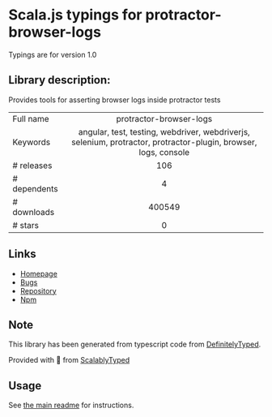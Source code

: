 
# Scala.js typings for protractor-browser-logs

Typings are for version 1.0

## Library description:
Provides tools for asserting browser logs inside protractor tests

|                    |                 |
| ------------------ | :-------------: |
| Full name          | protractor-browser-logs |
| Keywords           | angular, test, testing, webdriver, webdriverjs, selenium, protractor, protractor-plugin, browser, logs, console |
| # releases         | 106 |
| # dependents       | 4 |
| # downloads        | 400549 |
| # stars            | 0 |

## Links
- [Homepage](https://github.com/wix/protractor-browser-logs#readme)
- [Bugs](https://github.com/wix/protractor-browser-logs/issues)
- [Repository](https://github.com/wix/protractor-browser-logs)
- [Npm](https://www.npmjs.com/package/protractor-browser-logs)
    


## Note
This library has been generated from typescript code from [DefinitelyTyped](https://definitelytyped.org).

Provided with :purple_heart: from [ScalablyTyped](https://github.com/oyvindberg/ScalablyTyped)

## Usage
See [the main readme](../../readme.md) for instructions.


